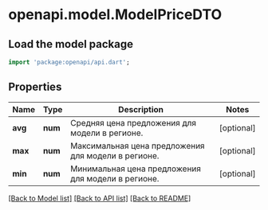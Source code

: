 # openapi.model.ModelPriceDTO

## Load the model package
```dart
import 'package:openapi/api.dart';
```

## Properties
Name | Type | Description | Notes
------------ | ------------- | ------------- | -------------
**avg** | **num** | Средняя цена предложения для модели в регионе. | [optional] 
**max** | **num** | Максимальная цена предложения для модели в регионе. | [optional] 
**min** | **num** | Минимальная цена предложения для модели в регионе. | [optional] 

[[Back to Model list]](../README.md#documentation-for-models) [[Back to API list]](../README.md#documentation-for-api-endpoints) [[Back to README]](../README.md)


